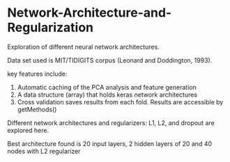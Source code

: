 # Network-Architecture-and-Regularization
Exploration of different neural network architectures. 

Data set used is MIT/TIDIGITS corpus (Leonard and Doddington, 1993). 

key features include:
1. Automatic caching of the PCA analysis and feature generation
2. A data structure (array) that holds keras network architectures
3. Cross validation saves results from each fold. Results are accessible by getMethods()

Different network architectures and regularizers: L1, L2, and dropout are explored here. 

Best architecture found is 20 input layers, 2 hidden layers of 20 and 40 nodes with L2 regularizer
